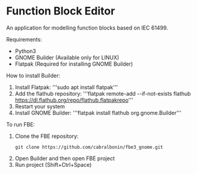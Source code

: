 # Function Block Editor

An application for modelling function blocks based on IEC 61499.

Requirements:
 - Python3
 - GNOME Builder (Available only for LINUX)
 - Flatpak (Required for installing GNOME Builder)

How to install Builder:
 1. Install Flatpak:
    '''sudo apt install flatpak'''
 2. Add the flathub repository:
    '''flatpak remote-add --if-not-exists flathub https://dl.flathub.org/repo/flathub.flatpakrepo'''
 3. Restart your system
 4. Install GNOME Builder:
    '''flatpak install flathub org.gnome.Builder'''

To run FBE:
 1. Clone the FBE repository:
    ```
    git clone https://github.com/cabralbonin/fbe3_gnome.git
    ```
 3. Open Builder and then open FBE project
 4. Run project (Shift+Ctrl+Space)

